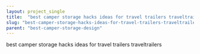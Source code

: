```yaml
---
layout: project_single
title:  "best camper storage hacks ideas for travel trailers traveltrailers"
slug: "best-camper-storage-hacks-ideas-for-travel-trailers-traveltrailers"
parent: "best-camper-storage-design"
---
```

best camper storage hacks ideas for travel trailers traveltrailers